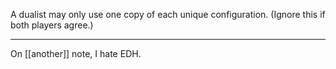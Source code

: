 A dualist may only use one copy of each unique configuration. (Ignore this if both players agree.)
* * *
On [[another]] note, I hate EDH.